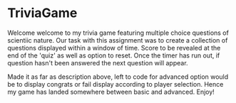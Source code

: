 # TriviaGame

Welcome welcome to my trivia game featuring multiple choice questions of scientiic nature.  Our task with this assignment was to create a collection of questions displayed within a window of time.  Score to be revealed at the end of the 'quiz' as well as option to reset. Once the timer has run out, if question hasn't been answered the next question will appear. 

Made it as far as description above, left to code for advanced option would be to display congrats or fail display according to player selection.  Hence my game has landed somewhere between basic and advanced.  Enjoy!






